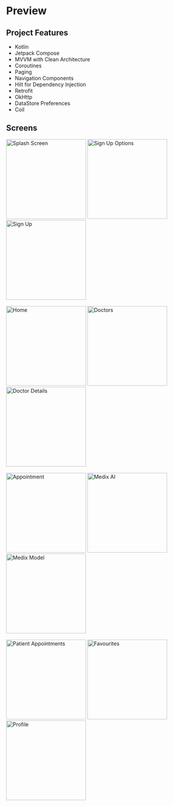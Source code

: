 # Preview 

## Project Features
 - Kotlin
 - Jetpack Compose
 - MVVM with Clean Architecture
 - Coroutines
 - Paging
 - Navigation Components
 - Hilt for Dependency Injection
 - Retrofit
 - OkHttp
 - DataStore Preferences
 - Coil

## Screens
<div>
    <img width="216" alt="Splash Screen" src="https://github.com/TarifXO/MedixApp/blob/master/assets/Splash%20Screen.png">
    <img width="216" alt="Sign Up Options" src="https://github.com/TarifXO/MedixApp/blob/master/assets/Sign%20Up%20Options.png">
    <img width="216" alt="Sign Up" src="https://github.com/TarifXO/MedixApp/blob/master/assets/Sign%20Up.png">
</div>
<br>
<div>
    <img width="216" alt="Home" src="https://github.com/TarifXO/MedixApp/blob/master/assets/Home.png">
    <img width="216" alt="Doctors" src="https://github.com/TarifXO/MedixApp/blob/master/assets/Doctors.png">
    <img width="216" alt="Doctor Details" src="https://github.com/TarifXO/MedixApp/blob/master/assets/Doctor%20Details.png">
</div>
<br>
<div>
    <img width="216" alt="Appointment" src="https://github.com/TarifXO/MedixApp/blob/master/assets/Appointment.png">
    <img width="216" alt="Medix AI" src="https://github.com/TarifXO/MedixApp/blob/master/assets/Medix%20AI.png">
    <img width="216" alt="Medix Model" src="https://github.com/TarifXO/MedixApp/blob/master/assets/Medix%20Model.png">
</div>
<br>
<div>
    <img width="216" alt="Patient Appointments" src="https://github.com/TarifXO/MedixApp/blob/master/assets/Patient%20Appointments.png">
    <img width="216" alt="Favourites" src="https://github.com/TarifXO/MedixApp/blob/master/assets/favourites.png">
    <img width="216" alt="Profile" src="https://github.com/TarifXO/MedixApp/blob/master/assets/Profile.png">
</div>
